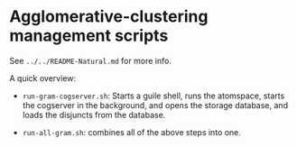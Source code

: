 
Agglomerative-clustering management scripts
===========================================
See `../../README-Natural.md` for more info.

A quick overview:

* `run-gram-cogserver.sh`: Starts a guile shell, runs the atomspace,
  starts the cogserver in the background, and opens the storage
  database, and loads the disjuncts from the database.

* `run-all-gram.sh`: combines all of the above steps into one.
